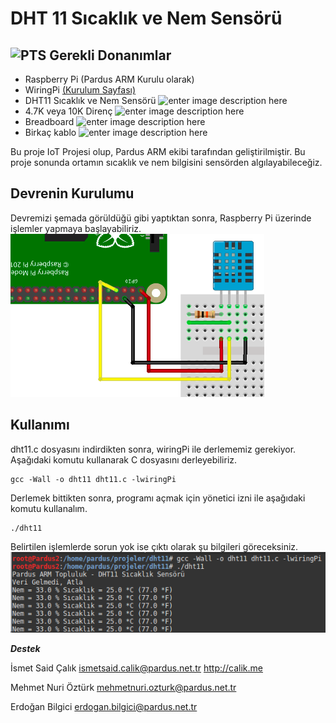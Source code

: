 DHT 11 Sıcaklık ve Nem Sensörü
===========
![PTS](http://portal.parduslinux.org/wp-content/uploads/2015/04/pardus-logo2.png)
Gerekli Donanımlar
--------

 - Raspberry Pi (Pardus ARM Kurulu olarak)
 - WiringPi [(Kurulum Sayfası)](http://forum.pardus.net.tr/index.php?topic=3856)
 - DHT11 Sıcaklık ve Nem Sensörü
![enter image description here](http://docs.gadgetkeeper.com/download/attachments/7700673/dht11.jpg?version=1&modificationDate=1395550552000&api=v2&effects=border-simple,shadow-kn)
 - 4.7K veya 10K Direnç
![enter image description here](http://docs.gadgetkeeper.com/download/attachments/7700673/4.7k.jpg?version=1&modificationDate=1395550878000&api=v2&effects=border-simple,shadow-kn)
 - Breadboard
![enter image description here](http://docs.gadgetkeeper.com/download/attachments/7700673/breadboard.jpg?version=1&modificationDate=1395551116000&api=v2&effects=border-simple,shadow-kn)
 - Birkaç kablo
![enter image description here](http://docs.gadgetkeeper.com/download/attachments/7700673/jumper%20wires.jpg?version=1&modificationDate=1395551224000&api=v2&effects=border-simple,shadow-kn)

Bu proje IoT Projesi olup, Pardus ARM ekibi tarafından geliştirilmiştir. Bu proje sonunda ortamın sıcaklık ve nem bilgisini sensörden algılayabileceğiz.

Devrenin Kurulumu
------------
Devremizi şemada görüldüğü gibi yaptıktan sonra, Raspberry Pi üzerinde işlemler yapmaya başlayabiliriz.
![enter image description here](https://github.com/iscalik/iscalik.github.io/raw/master/DHT11/dht11_2.png)

Kullanımı
-----
dht11.c dosyasını indirdikten sonra, wiringPi ile derlememiz gerekiyor. Aşağıdaki komutu kullanarak C dosyasını derleyebiliriz.

    gcc -Wall -o dht11 dht11.c -lwiringPi

Derlemek bittikten sonra, programı açmak için yönetici izni ile aşağıdaki komutu kullanalım.

    ./dht11
Belirtilen işlemlerde sorun yok ise çıktı olarak şu bilgileri göreceksiniz.
![enter image description here](https://github.com/iscalik/iscalik.github.io/raw/master/DHT11/dht11_3.png)

***Destek***

İsmet Said Çalık 
<ismetsaid.calik@pardus.net.tr>
http://calik.me

Mehmet Nuri Öztürk
 <mehmetnuri.ozturk@pardus.net.tr>
 
Erdoğan Bilgici 
<erdogan.bilgici@pardus.net.tr>